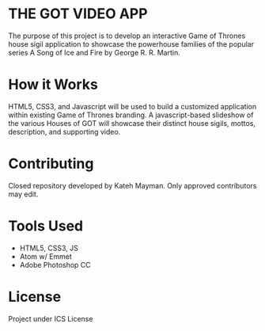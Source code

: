 <h1>THE GOT VIDEO APP</h1>
<p>The purpose of this project is to develop an interactive Game of Thrones house sigil application to showcase the powerhouse families of the popular series A Song of Ice and Fire by George R. R. Martin.</p>

<h1>How it Works</h1>
<p>HTML5, CSS3, and Javascript will be used to build a customized application within existing Game of Thrones branding. A javascript-based slideshow of the various Houses of GOT will showcase their distinct house sigils, mottos, description, and supporting video.</p>

<h1>Contributing</h1>
<p>Closed repository developed by Kateh Mayman. Only approved contributors may edit.</p>

<h1>Tools Used</h1>
<ul>
  <li>HTML5, CSS3, JS</li>
  <li>Atom w/ Emmet</li>
  <li>Adobe Photoshop CC</li>
</ul>

<h1>License</h1>
<p>Project under ICS License</p>
